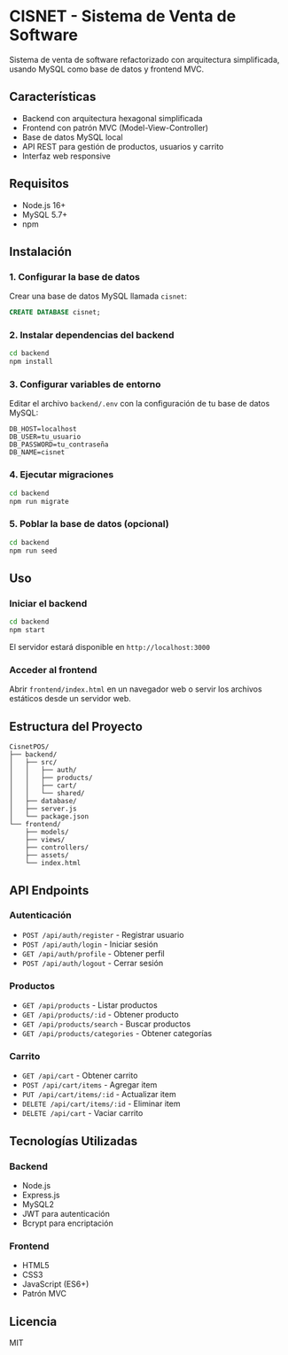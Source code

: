 # CISNET - Sistema de Venta de Software

Sistema de venta de software refactorizado con arquitectura simplificada, usando MySQL como base de datos y frontend MVC.

## Características

- Backend con arquitectura hexagonal simplificada
- Frontend con patrón MVC (Model-View-Controller)
- Base de datos MySQL local
- API REST para gestión de productos, usuarios y carrito
- Interfaz web responsive

## Requisitos

- Node.js 16+
- MySQL 5.7+
- npm

## Instalación

### 1. Configurar la base de datos

Crear una base de datos MySQL llamada `cisnet`:

```sql
CREATE DATABASE cisnet;
```

### 2. Instalar dependencias del backend

```bash
cd backend
npm install
```

### 3. Configurar variables de entorno

Editar el archivo `backend/.env` con la configuración de tu base de datos MySQL:

```
DB_HOST=localhost
DB_USER=tu_usuario
DB_PASSWORD=tu_contraseña
DB_NAME=cisnet
```

### 4. Ejecutar migraciones

```bash
cd backend
npm run migrate
```

### 5. Poblar la base de datos (opcional)

```bash
cd backend
npm run seed
```

## Uso

### Iniciar el backend

```bash
cd backend
npm start
```

El servidor estará disponible en `http://localhost:3000`

### Acceder al frontend

Abrir `frontend/index.html` en un navegador web o servir los archivos estáticos desde un servidor web.

## Estructura del Proyecto

```
CisnetPOS/
├── backend/
│   ├── src/
│   │   ├── auth/
│   │   ├── products/
│   │   ├── cart/
│   │   └── shared/
│   ├── database/
│   ├── server.js
│   └── package.json
└── frontend/
    ├── models/
    ├── views/
    ├── controllers/
    ├── assets/
    └── index.html
```

## API Endpoints

### Autenticación
- `POST /api/auth/register` - Registrar usuario
- `POST /api/auth/login` - Iniciar sesión
- `GET /api/auth/profile` - Obtener perfil
- `POST /api/auth/logout` - Cerrar sesión

### Productos
- `GET /api/products` - Listar productos
- `GET /api/products/:id` - Obtener producto
- `GET /api/products/search` - Buscar productos
- `GET /api/products/categories` - Obtener categorías

### Carrito
- `GET /api/cart` - Obtener carrito
- `POST /api/cart/items` - Agregar item
- `PUT /api/cart/items/:id` - Actualizar item
- `DELETE /api/cart/items/:id` - Eliminar item
- `DELETE /api/cart` - Vaciar carrito

## Tecnologías Utilizadas

### Backend
- Node.js
- Express.js
- MySQL2
- JWT para autenticación
- Bcrypt para encriptación

### Frontend
- HTML5
- CSS3
- JavaScript (ES6+)
- Patrón MVC

## Licencia

MIT

